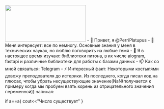
<img src="https://github.com/PerriPlatupus/mainpage/blob/main/Agent.png" width="263" height="119">
- 👋 Привет, я @PerriPlatupus
- 👀 Меня интересует: все по немногу. Основные знания у меня в технических науках, но люблю поговорить на любые темя
- 🌱 Я в настоящее время изучаю:  библиотеки питона, в их числе aiogram, fastapi и различные библиотеки для работы с базами данных 
- 📫 Как со мной связаться: Telegram
- ⚡ Интересный факт: Некоторыми костылями довожу преподователя до истерики. Из последнего, когда писал код на плюсах, чтобы убрать несуществующие значение(NaN(получается к примеру когда мы пробуем взять корень из отрицательного значения переменной)) написал:
  
  if a==a{
    cout<<"Число существует"
}
<!---
PerriPlatupus/PerriPlatupus - это "особый" репозиторий, потому что его "README.md` (этот файл) отображается в вашем профиле на GitHub.
Вы можете перейти по ссылке предварительного просмотра, чтобы ознакомиться с внесенными изменениями.
--->

